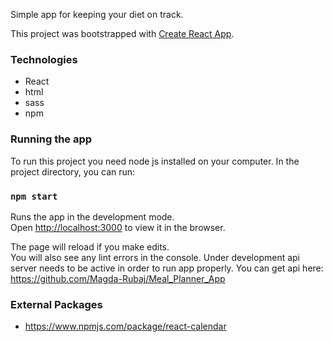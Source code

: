 Simple app for keeping your diet on track.

This project was bootstrapped with [Create React App](https://github.com/facebook/create-react-app).

### Technologies

* React
* html
* sass
* npm 

### Running the app

To run this project you need node js installed on your computer.
In the project directory, you can run:

### `npm start`

Runs the app in the development mode.<br />
Open [http://localhost:3000](http://localhost:3000) to view it in the browser.

The page will reload if you make edits.<br />
You will also see any lint errors in the console.
Under development api server needs to be active in order to run app properly.
You can get api here: https://github.com/Magda-Rubaj/Meal_Planner_App

### External Packages

* https://www.npmjs.com/package/react-calendar

